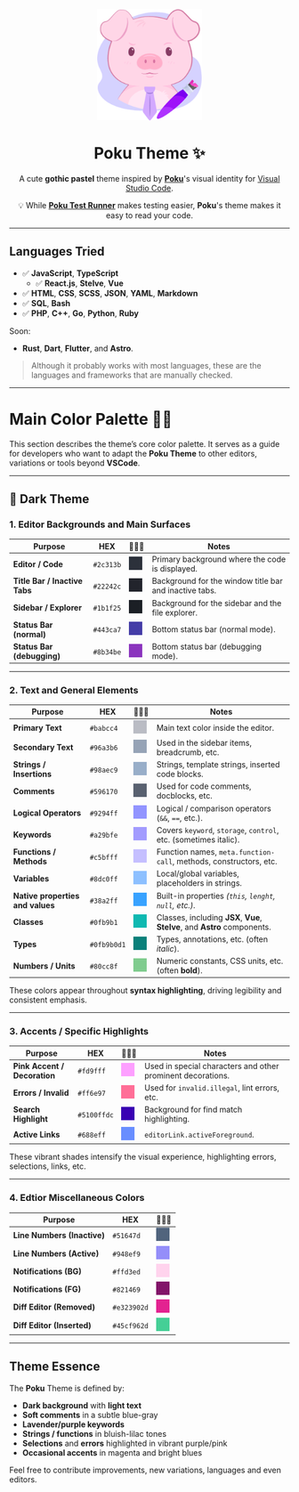 <div align="center">
<img height="200" alt="Poku's Logo" src="./assets/icon.png">

# Poku Theme ✨

A cute **gothic pastel** theme inspired by [**Poku**](https://github.com/wellwelwel/poku)'s visual identity for [Visual Studio Code](https://github.com/microsoft/vscode).

💡 While [**Poku Test Runner**](https://github.com/wellwelwel/poku) makes testing easier, **Poku**'s theme makes it easy to read your code.

</div>

---

## Languages Tried

- ✅ **JavaScript**, **TypeScript**
  - ✅ **React.js**, **Stelve**, **Vue**
- ✅ **HTML**, **CSS**, **SCSS**, **JSON**, **YAML**, **Markdown**
- ✅ **SQL**, **Bash**
- ✅ **PHP**, **C++**, **Go**, **Python**, **Ruby**

Soon:
 - **Rust**, **Dart**, **Flutter**, and **Astro**.

> Although it probably works with most languages, these are the languages and frameworks that are manually checked.

---

# Main Color Palette 🎨🐷

This section describes the theme’s core color palette. It serves as a guide for developers who want to adapt the **Poku Theme** to other editors, variations or tools beyond **VSCode**.

---

## 🌌 Dark Theme

### 1. Editor Backgrounds and Main Surfaces

| Purpose                       | HEX       | 👨🏻‍🎨                                       | Notes                                                  |
| ----------------------------- | --------- | ---------------------------------------- | ------------------------------------------------------ |
| **Editor / Code**             | `#2c313b` | <img src="./assets/colors/2c313b.png" /> | Primary background where the code is displayed.        |
| **Title Bar / Inactive Tabs** | `#22242c` | <img src="./assets/colors/22242c.png" /> | Background for the window title bar and inactive tabs. |
| **Sidebar / Explorer**        | `#1b1f25` | <img src="./assets/colors/1b1f25.png" /> | Background for the sidebar and the file explorer.      |
| **Status Bar (normal)**       | `#443ca7` | <img src="./assets/colors/443ca7.png" /> | Bottom status bar (normal mode).                       |
| **Status Bar (debugging)**    | `#8b34be` | <img src="./assets/colors/8b34be.png" /> | Bottom status bar (debugging mode).                    |

---

### 2. Text and General Elements

| Purpose                          | HEX         | 👨🏻‍🎨                                         | Notes                                                                      |
| -------------------------------- | ----------- | ------------------------------------------ | -------------------------------------------------------------------------- |
| **Primary Text**                 | `#babcc4`   | <img src="./assets/colors/babcc4.png" />   | Main text color inside the editor.                                         |
| **Secondary Text**               | `#96a3b6`   | <img src="./assets/colors/96a3b6.png" />   | Used in the sidebar items, breadcrumb, etc.                                |
| **Strings / Insertions**         | `#98aec9`   | <img src="./assets/colors/98aec9.png" />   | Strings, template strings, inserted code blocks.                           |
| **Comments**                     | `#596170`   | <img src="./assets/colors/596170.png" />   | Used for code comments, docblocks, etc.                                    |
| **Logical Operators**            | `#9294ff`   | <img src="./assets/colors/9294ff.png" />   | Logical / comparison operators (`&&`, `==`, etc.).                         |
| **Keywords**                     | `#a29bfe`   | <img src="./assets/colors/a29bfe.png" />   | Covers `keyword`, `storage`, `control`, etc. (sometimes italic).           |
| **Functions / Methods**          | `#c5bfff`   | <img src="./assets/colors/c5bfff.png" />   | Function names, `meta.function-call`, methods, constructors, etc.          |
| **Variables**                    | `#8dc0ff`   | <img src="./assets/colors/8dc0ff.png" />   | Local/global variables, placeholders in strings.                           |
| **Native properties and values** | `#38a2ff`   | <img src="./assets/colors/38a2ff.png" />   | Built-in properties _(`this`, `lenght`, `null`, etc.)_.                    |
| **Classes**                      | `#0fb9b1`   | <img src="./assets/colors/0fb9b1.png" />   | Classes, including **JSX**, **Vue**, **Stelve**, and **Astro** components. |
| **Types**                        | `#0fb9b0d1` | <img src="./assets/colors/0fb9b0d1.png" /> | Types, annotations, etc. (often _italic_).                                 |
| **Numbers / Units**              | `#80cc8f`   | <img src="./assets/colors/80cc8f.png" />   | Numeric constants, CSS units, etc. (often **bold**).                       |

These colors appear throughout **syntax highlighting**, driving legibility and consistent emphasis.

---

### 3. Accents / Specific Highlights

| Purpose                      | HEX         | 👨🏻‍🎨                                         | Notes                                                       |
| ---------------------------- | ----------- | ------------------------------------------ | ----------------------------------------------------------- |
| **Pink Accent / Decoration** | `#fd9fff`   | <img src="./assets/colors/fd9fff.png" />   | Used in special characters and other prominent decorations. |
| **Errors / Invalid**         | `#ff6e97`   | <img src="./assets/colors/ff6e97.png" />   | Used for `invalid.illegal`, lint errors, etc.               |
| **Search Highlight**         | `#5100ffdc` | <img src="./assets/colors/5100ffdc.png" /> | Background for find match highlighting.                     |
| **Active Links**             | `#688eff`   | <img src="./assets/colors/688eff.png" />   | `editorLink.activeForeground`.                              |

These vibrant shades intensify the visual experience, highlighting errors, selections, links, etc.

---

### 4. Edtior Miscellaneous Colors

| Purpose                     | HEX         | 👨🏻‍🎨                                         |
| --------------------------- | ----------- | ------------------------------------------ |
| **Line Numbers (Inactive)** | `#51647d`   | <img src="./assets/colors/51647d.png" />   |
| **Line Numbers (Active)**   | `#948ef9`   | <img src="./assets/colors/948ef9.png" />   |
| **Notifications (BG)**      | `#ffd3ed`   | <img src="./assets/colors/ffd3ed.png" />   |
| **Notifications (FG)**      | `#821469`   | <img src="./assets/colors/821469.png" />   |
| **Diff Editor (Removed)**   | `#e323902d` | <img src="./assets/colors/e323902d.png" /> |
| **Diff Editor (Inserted)**  | `#45cf962d` | <img src="./assets/colors/45cf962d.png" /> |

---

## Theme Essence

The **Poku** Theme is defined by:

- **Dark background** with **light text**
- **Soft comments** in a subtle blue-gray
- **Lavender/purple keywords**
- **Strings / functions** in bluish-lilac tones
- **Selections** and **errors** highlighted in vibrant purple/pink
- **Occasional accents** in magenta and bright blues

Feel free to contribute improvements, new variations, languages and even editors.

